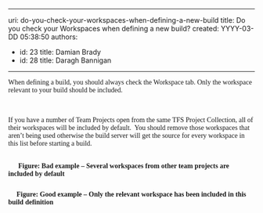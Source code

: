 

---
uri: do-you-check-your-workspaces-when-defining-a-new-build
title: Do you check your Workspaces when defining a new build?
created: YYYY-03-DD 05:38:50
authors:
  - id: 23
    title: Damian Brady
  - id: 28
    title: Daragh Bannigan
---




<span class='intro'> <div style="margin&#58;0cm 0cm 0pt;"><font face="Calibri">​When defining a build, you should always check the Workspace tab. Only the workspace relevant to your build should be included.</font></div> </span>

​ <div style="margin&#58;0cm 0cm 0pt;"><font face="Calibri">If you have a number of Team Projects open from the same TFS Project Collection, all of their workspaces will be included by default.&#160; You should remove those workspaces that aren’t being used otherwise the build server will get the source for every workspace in this list before starting a build.</font></div>
<div style="margin&#58;0cm 0cm 0pt;"><font face="Calibri">&#160;<img src="/PublishingImages/bad_workspace.png" alt="" style="margin&#58;5px;" /><br>&#160;&#160; <img src="/PublishingImages/bad.gif" alt="" style="margin&#58;5px;" /></font><b><font face="Calibri">Figure&#58; Bad example – Several workspaces from other team projects are included by default</font></b></div>
<div style="margin&#58;0cm 0cm 0pt;"><font face="Calibri">&#160;</font></div>
<div style="margin&#58;0cm 0cm 0pt;"><img src="/PublishingImages/good_workspace.png" alt="" style="margin&#58;5px;" /><br><b><font face="Calibri">&#160; <img src="/PublishingImages/good.gif" alt="" style="margin&#58;5px;" />Figure&#58; Good example – Only the relevant workspace has been included in this build definition</font></b></div>



